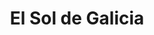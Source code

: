 ---
title: "El Sol de Galicia"
url: /ciudad-autonoma-de-buenos-aires/el-sol-de-galicia/
shop: Bäckerei
---